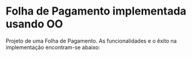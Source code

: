 # Folha de Pagamento implementada usando OO
Projeto de uma Folha de Pagamento.
As funcionalidades e o êxito na implementação encontram-se abaixo:




